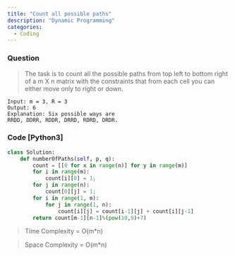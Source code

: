 ```yaml
---
title: "Count all possible paths"
description: "Dynamic Programming"
categories:
  - Coding
---
```


### Question

> The task is to count all the possible paths from top left to bottom right of a m X n matrix with the constraints that from each cell you can either move only to right or down.

```
Input: m = 3, R = 3
Output: 6
Explanation: Six possible ways are
RRDD, DDRR, RDDR, DRRD, RDRD, DRDR.
```

### Code [Python3]

```python
class Solution:
	def numberOfPaths(self, p, q):
		count = [[0 for x in range(n)] for y in range(m)]
		for i in range(m):
            count[i][0] = 1;
        for j in range(n):
            count[0][j] = 1;
        for i in range(1, m):
            for j in range(1, n):             
                count[i][j] = count[i-1][j] + count[i][j-1]
        return count[m-1][n-1]%(pow(10,9)+7)        

```

> Time Complexity = O(m*n)
              
> Space Complexity = O(m*n)


